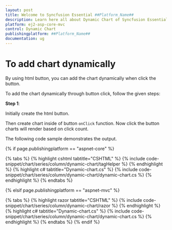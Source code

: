 ```yaml
---
layout: post
title: Welcome to Syncfusion Essential ##Platform_Name##
description: Learn here all about Dynamic Chart of Syncfusion Essential ##Platform_Name## widgets based on HTML5 and jQuery.
platform: ej2-asp-core-mvc
control: Dynamic Chart
publishingplatform: ##Platform_Name##
documentation: ug
---
```



# To add chart dynamically

By using html button, you can add the chart dynamically when click the button.

To add the chart dynamically through button click, follow the given steps:

**Step 1**:

Initially create the html button.

Then create chart inside of button `onClick` function. Now click the button charts will render based on click count.

The following code sample demonstrates the output.

{% if page.publishingplatform == "aspnet-core" %}

{% tabs %}
{% highlight cshtml tabtitle="CSHTML" %}
{% include code-snippet/chart/series/column/dynamic-chart/tagHelper %}
{% endhighlight %}
{% highlight c# tabtitle="Dynamic-chart.cs" %}
{% include code-snippet/chart/series/column/dynamic-chart/dynamic-chart.cs %}
{% endhighlight %}
{% endtabs %}

{% elsif page.publishingplatform == "aspnet-mvc" %}

{% tabs %}
{% highlight razor tabtitle="CSHTML" %}
{% include code-snippet/chart/series/column/dynamic-chart/razor %}
{% endhighlight %}
{% highlight c# tabtitle="Dynamic-chart.cs" %}
{% include code-snippet/chart/series/column/dynamic-chart/dynamic-chart.cs %}
{% endhighlight %}
{% endtabs %}
{% endif %}

